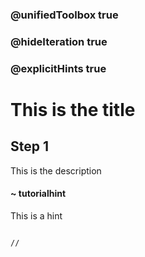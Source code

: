 ### @unifiedToolbox true
### @hideIteration true
### @explicitHints true

# This is the title

## Step 1
This is the description

#### ~ tutorialhint 
This is a hint
```ghost

```
```template
//
```
```package
```
